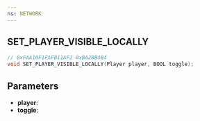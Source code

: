 ```yaml
---
ns: NETWORK
---
```

## SET_PLAYER_VISIBLE_LOCALLY

```c
// 0xFAA10F1FAFB11AF2 0xBA2BB4B4
void SET_PLAYER_VISIBLE_LOCALLY(Player player, BOOL toggle);
```


## Parameters
* **player**: 
* **toggle**: 

